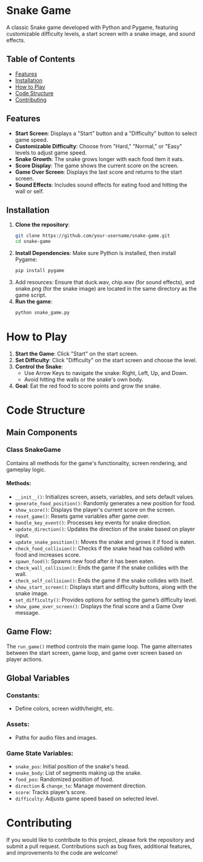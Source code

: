 # Snake Game

A classic Snake game developed with Python and Pygame, featuring customizable difficulty levels, a start screen with a snake image, and sound effects.

## Table of Contents

- [Features](#features)
- [Installation](#installation)
- [How to Play](#how-to-play)
- [Code Structure](#code-structure)
- [Contributing](#contributing)

## Features

- **Start Screen**: Displays a "Start" button and a "Difficulty" button to select game speed.
- **Customizable Difficulty**: Choose from "Hard," "Normal," or "Easy" levels to adjust game speed.
- **Snake Growth**: The snake grows longer with each food item it eats.
- **Score Display**: The game shows the current score on the screen.
- **Game Over Screen**: Displays the last score and returns to the start screen.
- **Sound Effects**: Includes sound effects for eating food and hitting the wall or self.

## Installation

1. **Clone the repository**:
   ```bash
   git clone https://github.com/your-username/snake-game.git
   cd snake-game
2. **Install Dependencies**: Make sure Python is installed, then install Pygame:
   ```bash
   pip install pygame
3. Add resources: Ensure that duck.wav, chip.wav (for sound effects), and snake.png (for the snake image) are located in the same directory as the game script.
4. **Run the game**:
   ```bash
   python snake_game.py

# How to Play

1. **Start the Game**: Click "Start" on the start screen.
2. **Set Difficulty**: Click "Difficulty" on the start screen and choose the level.
3. **Control the Snake**:
   - Use Arrow Keys to navigate the snake: Right, Left, Up, and Down.
   - Avoid hitting the walls or the snake's own body.
4. **Goal**: Eat the red food to score points and grow the snake.

# Code Structure

## Main Components

### Class SnakeGame
Contains all methods for the game's functionality, screen rendering, and gameplay logic.

#### Methods:

- `__init__()`: Initializes screen, assets, variables, and sets default values.
- `generate_food_position()`: Randomly generates a new position for food.
- `show_score()`: Displays the player's current score on the screen.
- `reset_game()`: Resets game variables after game over.
- `handle_key_event()`: Processes key events for snake direction.
- `update_direction()`: Updates the direction of the snake based on player input.
- `update_snake_position()`: Moves the snake and grows it if food is eaten.
- `check_food_collision()`: Checks if the snake head has collided with food and increases score.
- `spawn_food()`: Spawns new food after it has been eaten.
- `check_wall_collision()`: Ends the game if the snake collides with the wall.
- `check_self_collision()`: Ends the game if the snake collides with itself.
- `show_start_screen()`: Displays start and difficulty buttons, along with the snake image.
- `set_difficulty()`: Provides options for setting the game’s difficulty level.
- `show_game_over_screen()`: Displays the final score and a Game Over message.

## Game Flow:
The `run_game()` method controls the main game loop. The game alternates between the start screen, game loop, and game over screen based on player actions.

## Global Variables

### Constants:
- Define colors, screen width/height, etc.
  
### Assets:
- Paths for audio files and images.

### Game State Variables:
- `snake_pos`: Initial position of the snake's head.
- `snake_body`: List of segments making up the snake.
- `food_pos`: Randomized position of food.
- `direction` & `change_to`: Manage movement direction.
- `score`: Tracks player’s score.
- `difficulty`: Adjusts game speed based on selected level.

# Contributing
If you would like to contribute to this project, please fork the repository and submit a pull request. Contributions such as bug fixes, additional features, and improvements to the code are welcome!

